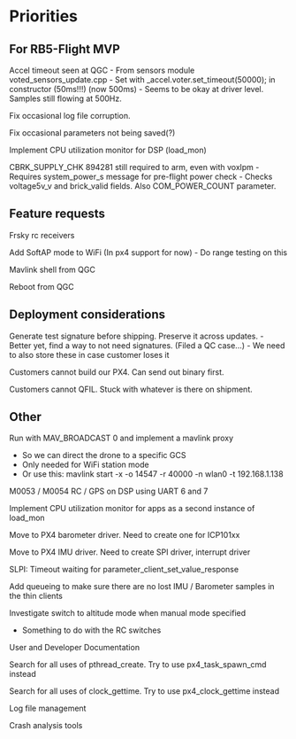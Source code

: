 
# Priorities

## For RB5-Flight MVP

Accel timeout seen at QGC
    - From sensors module voted_sensors_update.cpp
    - Set with _accel.voter.set_timeout(50000); in constructor (50ms!!!) (now 500ms)
    - Seems to be okay at driver level. Samples still flowing at 500Hz.

Fix occasional log file corruption.

Fix occasional parameters not being saved(?)

Implement CPU utilization monitor for DSP (load_mon)

CBRK_SUPPLY_CHK 894281 still required to arm, even with voxlpm
    - Requires system_power_s message for pre-flight power check
    - Checks voltage5v_v and brick_valid fields. Also COM_POWER_COUNT parameter.

## Feature requests

Frsky rc receivers

Add SoftAP mode to WiFi (In px4 support for now)
    - Do range testing on this

Mavlink shell from QGC

Reboot from QGC

## Deployment considerations

Generate test signature before shipping. Preserve it across updates.
    - Better yet, find a way to not need signatures. (Filed a QC case...)
    - We need to also store these in case customer loses it

Customers cannot build our PX4. Can send out binary first.

Customers cannot QFIL. Stuck with whatever is there on shipment.

## Other

Run with MAV_BROADCAST 0 and implement a mavlink proxy
   * So we can direct the drone to a specific GCS
   * Only needed for WiFi station mode
   * Or use this: mavlink start -x -o 14547 -r 40000 -n wlan0 -t 192.168.1.138

M0053 / M0054 RC / GPS on DSP using UART 6 and 7

Implement CPU utilization monitor for apps as a second instance of load_mon

Move to PX4 barometer driver. Need to create one for ICP101xx

Move to PX4 IMU driver. Need to create SPI driver, interrupt driver

SLPI: Timeout waiting for parameter_client_set_value_response

Add queueing to make sure there are no lost IMU / Barometer samples in the thin clients

Investigate switch to altitude mode when manual mode specified
- Something to do with the RC switches

User and Developer Documentation

Search for all uses of pthread_create. Try to use px4_task_spawn_cmd instead

Search for all uses of clock_gettime. Try to use px4_clock_gettime instead

Log file management

Crash analysis tools
